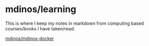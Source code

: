 # mdinos/learning

This is where I keep my notes in markdown from computing based courses/books I have taken/read.

[mdinos/mdinos-docker]()
